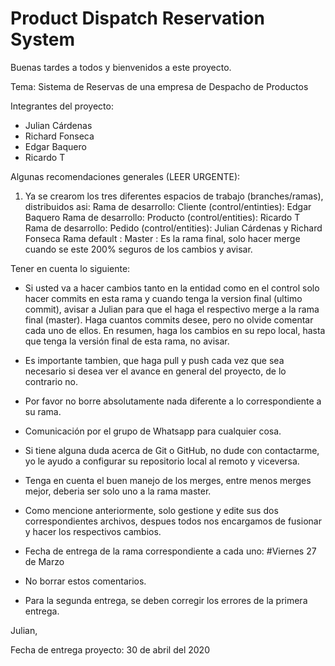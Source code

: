 # Product Dispatch Reservation System
Buenas tardes a todos y bienvenidos a este proyecto.

Tema: Sistema de Reservas de una empresa de Despacho de Productos

Integrantes del proyecto:

- Julian Cárdenas
- Richard Fonseca
- Edgar Baquero
- Ricardo T


Algunas recomendaciones generales (LEER URGENTE):

1. Ya se crearom los tres diferentes espacios de trabajo (branches/ramas), distribuidos asi:
Rama de desarrollo: Cliente (control/entinties): Edgar Baquero
Rama de desarrollo: Producto (control/entities): Ricardo T
Rama de desarrollo: Pedido (control/entities): Julian Cárdenas y Richard Fonseca
Rama default : Master : Es la rama final, solo hacer merge cuando se este 200% seguros de los cambios y avisar.

Tener en cuenta lo siguiente:

- Si usted va a hacer cambios tanto en la entidad como en el control solo hacer commits en esta rama y cuando tenga la version final (ultimo commit), avisar a Julian para que el haga el respectivo merge a la rama final (master). Haga cuantos commits desee, pero no olvide comentar cada uno de ellos. En resumen, haga los cambios en su repo local, hasta que tenga la versión final de esta rama, no avisar.

- Es importante tambien, que haga pull y push cada vez que sea necesario si desea ver el avance en general del proyecto, de lo contrario no.

- Por favor no borre absolutamente nada diferente a lo correspondiente a su rama.

- Comunicación por el grupo de Whatsapp para cualquier cosa.

- Si tiene alguna duda acerca de Git o GitHub, no dude con contactarme, yo le
ayudo a configurar su repositorio local al remoto y viceversa.

- Tenga en cuenta el buen manejo de los merges, entre menos merges mejor, deberia ser solo uno a la rama master.

- Como mencione anteriormente, solo gestione y edite sus dos correspondientes archivos, despues todos nos encargamos de fusionar y hacer los respectivos cambios.

- Fecha de entrega de la rama correspondiente a cada uno: #Viernes 27 de Marzo

- No borrar estos comentarios.

- Para la segunda entrega, se deben corregir los errores de la primera entrega. 

Julian,





Fecha de entrega proyecto: 30 de abril del 2020
